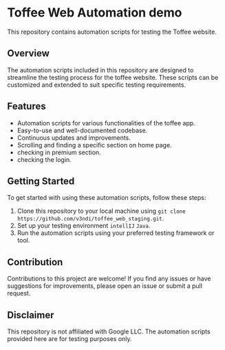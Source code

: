 # Toffee Web Automation demo

This repository contains automation scripts for testing the Toffee website.

## Overview

The automation scripts included in this repository are designed to streamline the testing process for the toffee website. These scripts can be customized and extended to suit specific testing requirements.

## Features

- Automation scripts for various functionalities of the toffee app.
- Easy-to-use and well-documented codebase.
- Continuous updates and improvements.
- Scrolling and finding a specific section on home page.
- checking in premium section.
- checking the login.

## Getting Started

To get started with using these automation scripts, follow these steps:

1. Clone this repository to your local machine using `git clone https://github.com/v3ndi/toffee_web_staging.git`.
2. Set up your testing environment  ```intellIJ``` ```Java```.
3. Run the automation scripts using your preferred testing framework or tool.

## Contribution

Contributions to this project are welcome! If you find any issues or have suggestions for improvements, please open an issue or submit a pull request.


## Disclaimer

This repository is not affiliated with Google LLC. The automation scripts provided here are for testing purposes only.

